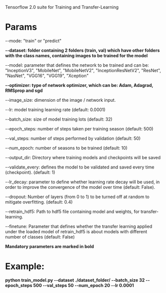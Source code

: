 Tensorflow 2.0 suite for Training and Transfer-Learning

# Params

--mode: "train" or "predict"

**--dataset: folder containing 2 folders (train, val) which have other folders with the class names, containing images to be trained for the model**

--model: parameter that defines the network to be trained and can be: "InceptionV3", "MobileNet", "MobileNetV2", "InceptionResNetV2", "ResNet", "NasNet", "VGG16", "VGG19", "Xception"

**--optimizer: type of network optimizer, which can be: Adam, Adagrad, RMSprop and sgd**

--image_size: dimension of the image / network input.

--lr: model training learning rate (default: 0.0001)

--batch_size: size of model training lots (default: 32)

--epoch_steps: number of steps taken per training season (default: 500)

--val_steps: number of steps performed by validation (default: 50)

--num_epoch: number of seasons to be trained (default: 10)

--output_dir: Directory where training models and checkpoints will be saved

--validate_every: defines the model to be validated and saved every time (checkpoint). (default: 1)

--lr_decay: parameter to define whether learning rate decay will be used, in order to improve the convergence of the model over time (default: False).

--dropout: Number of layers (from 0 to 1) to be turned off at random to mitigate overfitting. (default: 0.4)

--retrain_hdf5: Path to hdf5 file containing model and weights, for transfer-learning.

--finetune: Parameter that defines whether the transfer learning applied under the loaded model of retrain_hdf5 is about models with different number of classes (default: False)

**Mandatory parameters are marked in bold**

# Example:

**python train_model.py --dataset ./dataset_folder/ --batch_size 32 --epoch_steps 500 --val_steps 50 --num_epoch 20 --lr 0.0001**

